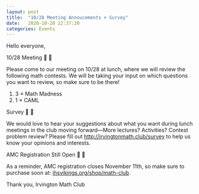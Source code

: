 ```yaml
---
layout: post
title:  "10/28 Meeting Annoucements + Survey"
date:   2020-10-28 22:37:20
categories: Events
---
```

Hello everyone,

10/28 Meeting 🎃 👻 

Please come to our meeting on 10/28 at lunch, where we will review the following math contests. We will be taking your input on which questions you want to review, so make sure to be there!
1. 3 × Math Madness
2. 1 × CAML

Survey 🎃 👻 

We would love to hear your suggestions about what you want during lunch meetings in the club moving forward—More lectures? Activities? Contest problem review? Please fill out http://irvingtonmath.club/survey to help us know your opinions and interests. 

AMC Registration Still Open  👻 🎃

As a reminder, AMC registration closes November 11th, so make sure to purchase soon at: [ihsvikings.org/shop/math-club](https://ihsvikings.org/shop/math-club).

Thank you,
Irvington Math Club
